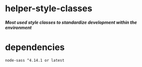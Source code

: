 # helper-style-classes

##### Most used style classes to standardize development within the environment

# dependencies

    node-sass ^4.14.1 or latest